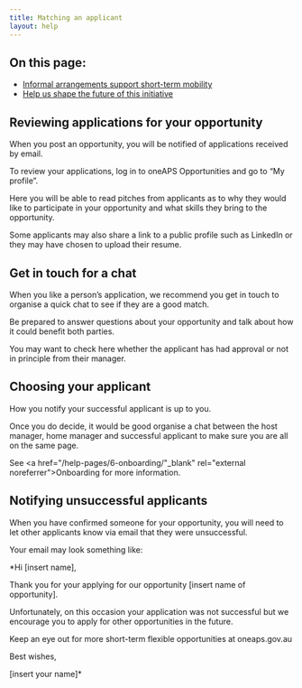 ```yaml
---
title: Matching an applicant
layout: help
---
```


<nav class="au-inpage-nav-links" aria-label="in page navigation">
  <h2 class="au-inpage-nav-links__heading">On this page:</h2>
  <ul class="au-link-list">
    <li><a href="#Informal-arrangements-support-short-term-mobility">Informal arrangements support short-term mobility</a></li>
    <li><a href="#Help-us-shape-the-future-of-this-initiative">Help us shape the future of this initiative</a></li>
  </ul>
</nav>

## <span name="Reviewing-applications-for-your-opportunity">Reviewing applications for your opportunity</span>

When you post an opportunity, you will be notified of applications received by email. 

To review your applications, log in to oneAPS Opportunities and go to “My profile”. 

Here you will be able to read pitches from applicants as to why they would like to participate in your opportunity and what skills they bring to the opportunity. 

Some applicants may also share a link to a public profile such as LinkedIn or they may have chosen to upload their resume.

## <span name="Get-in-touch-for-a-chat">Get in touch for a chat</span> 

When you like a person’s application, we recommend you get in touch to organise a quick chat to see if they are a good match. 

Be prepared to answer questions about your opportunity and talk about how it could benefit both parties.  

You may want to check here whether the applicant has had approval or not in principle from their manager. 

## <span name="Choosing-your-applicant">Choosing your applicant </span> 

How you notify your successful applicant is up to you. 

Once you do decide, it would be good organise a chat between the host manager, home manager and successful applicant to make sure you are all on the same page. 

See <a href="/help-pages/6-onboarding/"_blank" rel="external noreferrer">Onboarding</a> for more information. 

## <span name="Notifying-unsuccessful-applicants">Notifying unsuccessful applicants</span> 

When you have confirmed someone for your opportunity, you will need to let other applicants know via email that they were unsuccessful. 

Your email may look something like: 

*Hi [insert name],

Thank you for your applying for our opportunity [insert name of opportunity]. 

Unfortunately, on this occasion your application was not successful but we encourage you to apply for other opportunities in the future.

Keep an eye out for more short-term flexible opportunities at oneaps.gov.au  

Best wishes,

[insert your name]*


